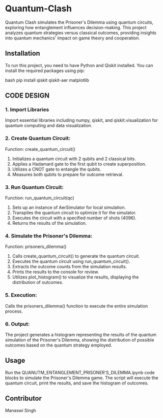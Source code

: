 # Quantum-Clash
Quantum Clash simulates the Prisoner's Dilemma using quantum circuits, exploring how entanglement influences decision-making. This project analyzes quantum strategies versus classical outcomes, providing insights into quantum mechanics' impact on game theory and cooperation.

## Installation
To run this project, you need to have Python and Qiskit installed. You can install the required packages using pip:

bash
pip install qiskit qiskit-aer matplotlib

## CODE DESIGN

### 1. Import Libraries
Import essential libraries including numpy, qiskit, and qiskit.visualization for quantum computing and data visualization.

### 2. Create Quantum Circuit:
Function: create_quantum_circuit()
1. Initializes a quantum circuit with 2 qubits and 2 classical bits.
2. Applies a Hadamard gate to the first qubit to create superposition.
3. Utilizes a CNOT gate to entangle the qubits.
4. Measures both qubits to prepare for outcome retrieval.

### 3. Run Quantum Circuit:
Function: run_quantum_circuit(qc)
1. Sets up an instance of AerSimulator for local simulation.
2. Transpiles the quantum circuit to optimize it for the simulator.
3. Executes the circuit with a specified number of shots (4096).
4. Returns the results of the simulation.

### 4. Simulate the Prisoner's Dilemma:
Function: prisoners_dilemma()
1. Calls create_quantum_circuit() to generate the quantum circuit.
2. Executes the quantum circuit using run_quantum_circuit().
3. Extracts the outcome counts from the simulation results.
4. Prints the results to the console for review.
5. Utilizes plot_histogram() to visualize the results, displaying the distribution of outcomes.

### 5. Execution:
Calls the prisoners_dilemma() function to execute the entire simulation process.

### 6. Output:
The project generates a histogram representing the results of the quantum simulation of the Prisoner's Dilemma, showing the distribution of possible outcomes based on the quantum strategy employed.

## Usage
Run the QUANUTM_ENTANGLEMENT_PRISONER'S_DILEMMA.ipynb code blocks to simulate the Prisoner's Dilemma game. The script will execute the quantum circuit, print the results, and save the histogram of outcomes.

## Contributor
Manaswi Singh
